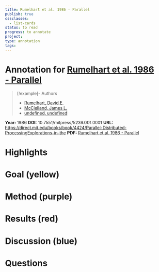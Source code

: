 ```yaml
---
title: Rumelhart et al. 1986 - Parallel
publish: true
cssclasses:
  - list-cards
status: to read
progress: to annotate
project:
type: annotation
tags:
---
```

# Annotation for [Rumelhart et al. 1986 - Parallel](Papers/References/Rumelhart%20et%20al.%201986%20-%20Parallel)

> [!example]- Authors
> - [Rumelhart, David E.](Papers/People/Rumelhart%20David%20E.)
> - [McClelland, James L.](Papers/People/McClelland%20James%20L.)
> - [undefined, undefined](Papers/People/undefined%20undefined)

**Year:** 1986
**DOI:** 10.7551/mitpress/5236.001.0001
**URL:** https://direct.mit.edu/books/book/4424/Parallel-Distributed-ProcessingExplorations-in-the
**PDF:** [Rumelhart et al. 1986 - Parallel](Papers/PDFs/Rumelhart%20et%20al.%201986%20-%20Parallel%20Distributed%20Processing%20Explorations%20in%20the%20Microstructure%20of%20Cognition%20Foundations.pdf)

# Highlights


# Goal (yellow)


# Method (purple)


# Results (red)


# Discussion (blue)


# Questions

